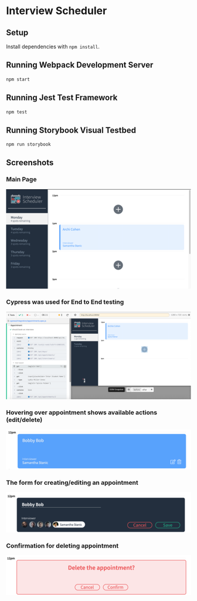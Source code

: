 # Interview Scheduler

## Setup

Install dependencies with `npm install`.

## Running Webpack Development Server

```sh
npm start
```

## Running Jest Test Framework

```sh
npm test
```

## Running Storybook Visual Testbed

```sh
npm run storybook
```

## Screenshots

### Main Page
!["main page for scheduler"](https://github.com/clarchiu/scheduler/blob/master/docs/main-page.png?raw=true)

### Cypress was used for End to End testing
!["testing with cypress"](https://github.com/clarchiu/scheduler/blob/master/docs/cypress-testing.png?raw=true)

### Hovering over appointment shows available actions (edit/delete)
!["hovering over appointment shows available actions (edit/delete)"](https://github.com/clarchiu/scheduler/blob/master/docs/appointment-actions.png?raw=true)

### The form for creating/editing an appointment
!["edit/create appointment form"](https://github.com/clarchiu/scheduler/blob/master/docs/edit-form.png?raw=true)

### Confirmation for deleting appointment
!["confirmation for deleting appointment"](https://github.com/clarchiu/scheduler/blob/master/docs/delete-confirmation.png?raw=true)
